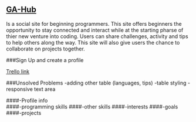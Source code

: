 ## [GA-Hub](https://ga-hub.herokuapp.com/)

Is a social site for beginning programmers. This site offers beginners the opportunity to stay connected and interact while at the starting pharse of thier new venture into coding. Users can share challenges, activity and tips to help others along the way. This site will also give users the chance to collaborate on projects together.

###Sign Up and create a profile

  [Trello link](https://trello.com/b/uTOozbya/beginnerhub)
  
###Unsolved Problems
  -adding other table (languages, tips)
  -table styling
  -responsive text area
  
####-Profile info <br>
####-programming skills
####-other skills 
####-interests
####-goals
####-projects
